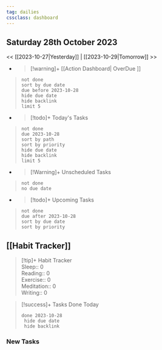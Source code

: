 ```yaml
---
tag: dailies
cssclass: dashboard
---
```

## Saturday 28th October 2023

<< [[2023-10-27|Yesterday]] | [[2023-10-29|Tomorrow]] >>

- > [!warning]+ [[Action Dashboard| OverDue ]]
> ```tasks
> not done
> sort by due date
> due before 2023-10-28
> hide due date
> hide backlink
> limit 5
> ```

- > [!todo]+ Today's Tasks
> ```tasks
> not done
> due 2023-10-28
> sort by path
> sort by priority
> hide due date
> hide backlink
> limit 5
> ```

- > [!Warning]+ Unscheduled Tasks  
 > ```tasks  
 > not done  
 > no due date

- > [!todo]+ Upcoming Tasks
> ```tasks  
> not done  
> due after 2023-10-28  
> sort by due date
> sort by priority  

## [[Habit Tracker]]
> [!tip]+ Habit Tracker  
> Sleep:: 0  
> Reading:: 0  
> Exercise:: 0  
> Meditation:: 0  
> Writing:: 0


> [!success]+ Tasks Done Today
> ```tasks 
> done 2023-10-28
>  hide due date
>  hide backlink
### New Tasks

